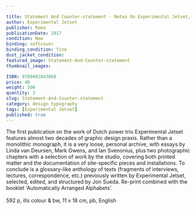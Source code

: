 ```yaml
---

title: Statement And Counter-statement - Notes On Experimental Jetset, New Ed. With Automatically Arranged Alphabets Zine
author: Experimental Jetset
publisher: Roma
publicationDate: 2017
condition: New
binding: softcover
binding_condition: fine
dust_jacket_condition:
featured_image: Statement-And-Counter-statement
thumbnail_images:

ISBN: 9789491843860
price: 40
weight: 500
quantity: 3
slug: Statement-And-Counter-statement
category: design typography
tags: [Experimental Jetset]
published: true
---
```



The first publication on the work of Dutch power trio Experimental Jetset features almost two decades of graphic design praxis. Rather than a monolithic monograph, it is a very loose, personal archive, with essays by Linda van Deursen, Mark Owens, and Ian Svenonius, plus two photographic chapters with a selection of work by the studio, covering both printed matter and the documentation of site-specific pieces and installations. To conclude is a glossary-like anthology of texts (fragments of interviews, lectures, correspondence, etc.) previously written by Experimental Jetset, selected, edited, and structured by Jon Sueda. Re-print combined with the booklet 'Automatically Arranged Alphabets'.
<br>
<br>
592 p, ills colour & bw, 11 x 18 cm, pb, English
